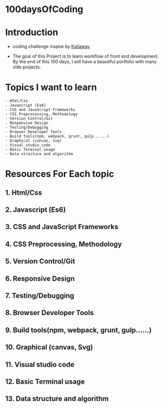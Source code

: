 # 100daysOfCoding

# Introduction

- coding challenge inspire by [Kallaway](https://github.com/kallaway/100-days-of-code)

- The goal of this Project is to learn workflow of front end development. By the end of this 100 days, I will have a beautiful portfolio with many side projects. 

# Topics I want to learn
```
- Html/Css 
- Javascript (Es6)
- CSS and JavaScript Frameworks
- CSS Preprocessing, Methodology
- Version Control/Git
- Responsive Design
- Testing/Debugging
- Browser Developer Tools
- Build tools(npm, webpack, grunt, gulp......)
- Graphical (canvas, Svg)
- Visual studio code 
- Basic Terminal usage
- Data structure and algorithm

```

# Resources For Each topic
 
## 1.  Html/Css 
## 2.  Javascript (Es6)
## 3.  CSS and JavaScript Frameworks
## 4.  CSS Preprocessing, Methodology
## 5.  Version Control/Git
## 6.  Responsive Design
## 7.  Testing/Debugging
## 8.  Browser Developer Tools
## 9.  Build tools(npm, webpack, grunt, gulp......)
## 10. Graphical (canvas, Svg)
## 11. Visual studio code 
## 12. Basic Terminal usage
## 13. Data structure and algorithm


